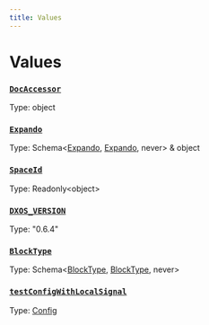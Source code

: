 ```yaml
---
title: Values
---
```

# Values 

### [`DocAccessor`]()
Type: object



### [`Expando`]()
Type: Schema&lt;[Expando](/api/@dxos/client/interfaces/Expando), [Expando](/api/@dxos/client/interfaces/Expando), never&gt; & object



### [`SpaceId`]()
Type: Readonly&lt;object&gt;



### [`DXOS_VERSION`](https://github.com/dxos/dxos/blob/bdc1200dc/packages/sdk/client/src/version.ts#L5)
Type: "0.6.4"



### [`BlockType`](https://github.com/dxos/dxos/blob/bdc1200dc/packages/sdk/client/src/testing/data.ts#L37)
Type: Schema&lt;[BlockType](/api/@dxos/client/interfaces/BlockType), [BlockType](/api/@dxos/client/interfaces/BlockType), never&gt;



### [`testConfigWithLocalSignal`](https://github.com/dxos/dxos/blob/bdc1200dc/packages/sdk/client/src/testing/test-builder.ts#L34)
Type: [Config](/api/@dxos/client/classes/Config)



